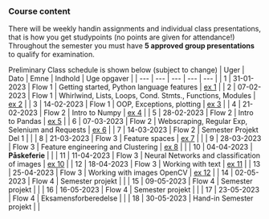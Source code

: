 ### Course content

There will be weekly handin assignments and individual class presentations, that is how you get studypoints (no points are given for attendance!)
Throughout the semester you must have **5  approved group presentations** to qualify for examination.

Preliminary Class schedule is shown below (subject to change)
| Uger | Dato | Emne | Indhold | Uge opgaver |
| --- | --- | --- | --- | --- |
| 1 | 31-01-2023 | Flow 1 | Getting started, Python language features | [ex 1](notebooks/01-Exercise.ipynb) |
| 2 | 07-02-2023 | Flow 1 | Whirlwind, Lists, Loops, Cond. Stmts., Functions, Modules | [ex 2](notebooks/02-Exercise.ipynb) |
| 3 | 14-02-2023 | Flow 1 | OOP, Exceptions, plotting | [ex 3](notebooks/03-Exercise.ipynb) |
| 4 | 21-02-2023 | Flow 2 | Intro to Numpy | [ex 4](notebooks/04-Exercise.ipynb) |
| 5 | 28-02-2023 | Flow 2 | Intro to Pandas | [ex 5](notebooks/05-Exercise.ipynb) |
| 6 | 07-03-2023 | Flow 2 | Webscraping, Regular Exp, Selenium and Requests | [ex 6](notebooks/06-Exercise.ipynb) |
| 7 | 14-03-2023 | Flow 2 | Semester Projekt Del 1 |  |
| 8 | 21-03-2023 | Flow 3 | Feature spaces | [ex 7](notebooks/07-Exercise.ipynb) |  |
| 9 | 28-03-2023 | Flow 3 | Feature engineering and Clustering | [ex 8](notebooks/08-Exercise.ipynb) |  |
| 10 | 04-04-2023 | **Påskeferie** |  |
| 11 | 11-04-2023 | Flow 3 | Neural Networks and classification of images | [ex 10](notebooks/01-Exercise.ipynb) |
| 12 | 18-04-2023 | Flow 3 | Working with text | [ex 11](notebooks/01-Exercise.ipynb) |
| 13 | 25-04-2023 | Flow 3 | Working with images OpenCV | [ex 12](notebooks/01-Exercise.ipynb) |
| 14 | 02-05-2023 | Flow 4 | Semester projekt |  |
| 15 | 09-05-2023 | Flow 4 | Semester projekt |  |
| 16 | 16-05-2023 | Flow 4 | Semester projekt |  |
| 17 | 23-05-2023 | Flow 4 | Eksamensforberedelse |  |
| 18 | 30-05-2023 | Hand-in Semester projekt |  |


